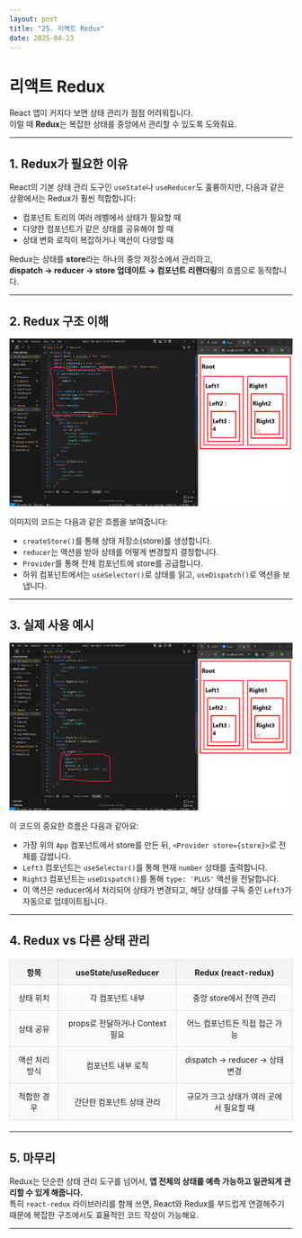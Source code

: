 ```yaml
---
layout: post
title: "25. 리액트 Redux"
date: 2025-04-23
---
```


# 리액트 Redux

React 앱이 커지다 보면 상태 관리가 점점 어려워집니다.  
이럴 때 **Redux**는 복잡한 상태를 중앙에서 관리할 수 있도록 도와줘요.

---

## 1. Redux가 필요한 이유

React의 기본 상태 관리 도구인 `useState`나 `useReducer`도 훌륭하지만, 다음과 같은 상황에서는 Redux가 훨씬 적합합니다:

- 컴포넌트 트리의 여러 레벨에서 상태가 필요할 때
- 다양한 컴포넌트가 같은 상태를 공유해야 할 때
- 상태 변화 로직이 복잡하거나 액션이 다양할 때

Redux는 상태를 **store**라는 하나의 중앙 저장소에서 관리하고,  
**dispatch → reducer → store 업데이트 → 컴포넌트 리렌더링**의 흐름으로 동작합니다.

---

## 2. Redux 구조 이해

<div style="text-align: center;">
  <img src="/사진들/리액트/react-redux1.png" alt="Redux 구조와 액션 흐름 예시" />
</div>

이미지의 코드는 다음과 같은 흐름을 보여줍니다:

- `createStore()`를 통해 상태 저장소(store)를 생성합니다.
- `reducer`는 액션을 받아 상태를 어떻게 변경할지 결정합니다.
- `Provider`를 통해 전체 컴포넌트에 store를 공급합니다.
- 하위 컴포넌트에서는 `useSelector()`로 상태를 읽고, `useDispatch()`로 액션을 보냅니다.

---

## 3. 실제 사용 예시
<div style="text-align: center;">
  <img src="/사진들/리액트/react-redux2.png" alt="React 컴포넌트 트리와 Redux 연동 예시" />
</div>

이 코드의 중요한 흐름은 다음과 같아요:

- 가장 위의 `App` 컴포넌트에서 store를 만든 뒤, `<Provider store={store}>`로 전체를 감쌉니다.
- `Left3` 컴포넌트는 `useSelector()`를 통해 현재 `number` 상태를 출력합니다.
- `Right3` 컴포넌트는 `useDispatch()`를 통해 `type: 'PLUS'` 액션을 전달합니다.
- 이 액션은 reducer에서 처리되어 상태가 변경되고, 해당 상태를 구독 중인 `Left3`가 자동으로 업데이트됩니다.

---

## 4. Redux vs 다른 상태 관리

| 항목                    | useState/useReducer                | Redux (react-redux)                     |
|-------------------------|-------------------------------------|-----------------------------------------|
| 상태 위치               | 각 컴포넌트 내부                    | 중앙 store에서 전역 관리                |
| 상태 공유               | props로 전달하거나 Context 필요     | 어느 컴포넌트든 직접 접근 가능          |
| 액션 처리 방식          | 컴포넌트 내부 로직                  | dispatch → reducer → 상태 변경          |
| 적합한 경우             | 간단한 컴포넌트 상태 관리           | 규모가 크고 상태가 여러 곳에서 필요할 때 |

---

## 5. 마무리

Redux는 단순한 상태 관리 도구를 넘어서, **앱 전체의 상태를 예측 가능하고 일관되게 관리할 수 있게 해줍니다.**  
특히 `react-redux` 라이브러리를 함께 쓰면, React와 Redux를 부드럽게 연결해주기 때문에 복잡한 구조에서도 효율적인 코드 작성이 가능해요.

---

<style>
  table {
    width: 100%;
    border-collapse: collapse;
    margin: 20px 0;
  }

  th, td {
    border: 2px solid #333;
    padding: 12px;
    text-align: center;
  }

  th {
    background-color: #f4f4f4;
    font-weight: bold;
  }

  td {
    background-color: #fafafa;
  }

  table th, table td {
    border: 1px solid #ddd;
  }
</style>
